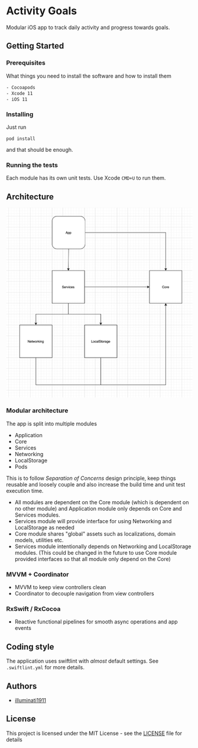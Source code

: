 # Activity Goals

Modular iOS app to track daily activity and progress towards goals.

## Getting Started

### Prerequisites

What things you need to install the software and how to install them

```
- Cocoapods
- Xcode 11
- iOS 11
```

### Installing

Just run

```
pod install
```
and that should be enough. 

### Running the tests

Each module has its own unit tests. Use Xcode `CMD+U` to run them.

## Architecture
  <img src="https://github.com/illuminati1911/activitygoals/blob/master/docs/architecture.png?raw=true" width="650">

### Modular architecture
The app is split into multiple modules
- Application
- Core
- Services
- Networking
- LocalStorage
- Pods

This is to follow _Separation of Concerns_ design principle, keep things reusable and loosely couple and also increase the build time and unit test execution time.

- All modules are dependent on the Core module (which is dependent on no other module) and Application module only depends on Core and Services modules.
- Services module will provide interface for using Networking and LocalStorage as needed
- Core module shares "global" assets such as localizations, domain models, utilities etc.
- Services module intentionally depends on Networking and LocalStorage modules. (This could be changed in the future to use Core module provided interfaces so that all module only depend on the Core)
### MVVM + Coordinator
- MVVM to keep view controllers clean
- Coordinator to decouple navigation from view controllers

### RxSwift / RxCocoa
- Reactive functional pipelines for smooth async operations and app events

## Coding style

The application uses swiftlint with _almost_ default settings.
See `.swiftlint.yml` for more details.

## Authors

* [illuminati1911](https://github.com/illuminati1911)

## License

This project is licensed under the MIT License - see the [LICENSE](LICENSE) file for details
